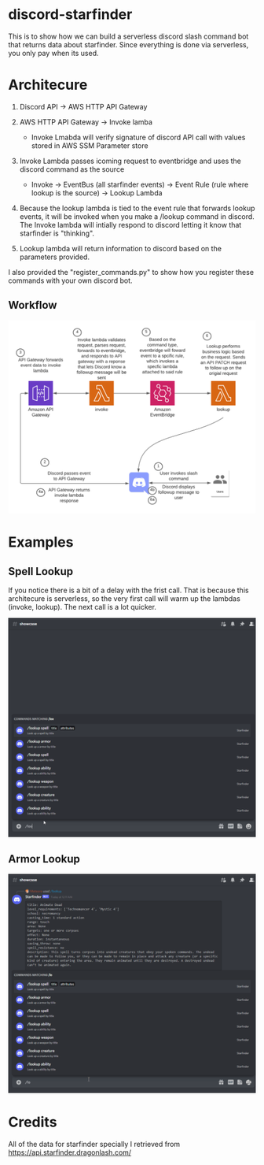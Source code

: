 # discord-starfinder

This is to show how we can build a serverless discord slash command bot that returns data about starfinder. Since everything is done via serverless, you only pay when its used.

# Architecure

1. Discord API -> AWS HTTP API Gateway
1. AWS HTTP API Gateway -> Invoke lamba

   - Invoke Lmabda will verify signature of discord API call with values stored in AWS SSM Parameter store

1. Invoke Lambda passes icoming request to eventbridge and uses the discord command as the source

   - Invoke -> EventBus (all starfinder events) -> Event Rule (rule where lookup is the source) -> Lookup Lambda

1. Because the lookup lambda is tied to the event rule that forwards lookup events, it will be invoked when you make a /lookup command in discord. The Invoke lambda will intially respond to discord letting it know that starfinder is "thinking".

1. Lookup lambda will return information to discord based on the parameters provided.

I also provided the "register_commands.py" to show how you register these commands with your own discord bot.

## Workflow

![workflow](workflow.png)

# Examples

## Spell Lookup

If you notice there is a bit of a delay with the frist call. That is because this architecure is serverless, so the very first call will warm up the lambdas (invoke, lookup). The next call is a lot quicker.

![spell_lookup](Starfinder_Bot.gif)

## Armor Lookup

![armor_lookup](Starfinder_armor.gif)

# Credits

All of the data for starfinder specially I retrieved from https://api.starfinder.dragonlash.com/
